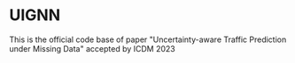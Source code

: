 # UIGNN
This is the official code base of paper "Uncertainty-aware Traffic Prediction under Missing Data" accepted by ICDM 2023
